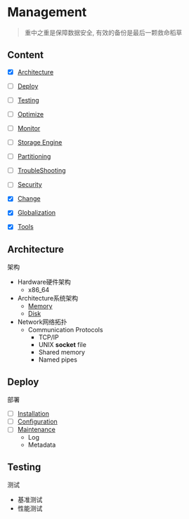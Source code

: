 # Management

> 重中之重是保障数据安全, 有效的备份是最后一颗救命稻草

## Content

- [x] [Architecture](#architecture)
- [ ] [Deploy](#deploy)
- [ ] [Testing](#testing)
- [ ] [Optimize](optimize/Optimize.md)
- [ ] [Monitor](monitor/Monitor.md)
- [ ] [Storage Engine](storageEngine/StorageEngines.md)
- [ ] [Partitioning](partitioning/Partitioning.md)
- [ ] [TroubleShooting](troubleShooting/TroubleShooting.md)
- [ ] [Security](security/Security.md)
- [x] [Change](change/Change.md)
- [x] [Globalization](globalization/Globalization.md)
- [x] [Tools](tools/Tools.md)


## Architecture
架构

- Hardware硬件架构
  - x86_64
- Architecture系统架构
  - [Memory](arch/Memory.md)
  - [Disk](arch/Disk.md)
- Network网络拓扑
  - Communication Protocols
    - TCP/IP
    - UNIX **socket** file
    - Shared memory
    - Named pipes

## Deploy
部署

- [ ] [Installation](installation/Installation.md)
- [ ] [Configuration](Configuration/Readme.md)
- [ ] [Maintenance](maintenance/Maintenance.md)
  - Log
  - Metadata

## Testing
测试

- 基准测试
- 性能测试